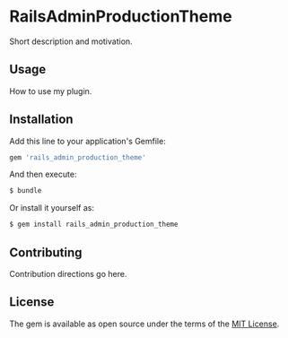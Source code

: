 # RailsAdminProductionTheme
Short description and motivation.

## Usage
How to use my plugin.

## Installation
Add this line to your application's Gemfile:

```ruby
gem 'rails_admin_production_theme'
```

And then execute:
```bash
$ bundle
```

Or install it yourself as:
```bash
$ gem install rails_admin_production_theme
```

## Contributing
Contribution directions go here.

## License
The gem is available as open source under the terms of the [MIT License](https://opensource.org/licenses/MIT).
